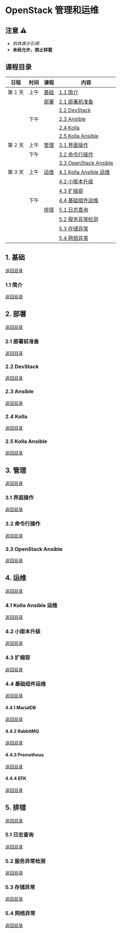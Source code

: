 # OpenStack 管理和运维

## 注意 ⚠️

- *斜体表示引用*
- **未经允许，禁止转载**

## 课程目录

| 日程    | 时间 | 课程              | 内容                |
| ------ | ---- | ---------------- | ------------------ |
| 第 1 天 | 上午 | [基础](#1-基础)    | [1.1 简介](#11-简介) |
|        |     | [部署](#2-部署)    | [2.1 部署前准备](#21-部署前准备) |
|        |     |                   | [2.2 DevStack](#22-DevStack) |
|        | 下午 |                   | [2.3 Ansible](#23-Ansible) |
|        |     |                   | [2.4 Kolla](#24-Kolla) |
|        |     |                   | [2.5 Kolla Ansible](#25-Kolla-Ansible) |
| 第 2 天 | 上午 | [管理](#3-管理)    | [3.1 界面操作](#31-界面操作) |
|        | 下午 |                   | [3.2 命令行操作](#32-命令行操作) |
|        |     |                   | [3.3 OpenStack Ansible](#33-OpenStack-Ansible) |
| 第 3 天 | 上午 | [运维](#4-运维)    | [4.1 Kolla Ansible 运维](#41-Kolla-Ansible-运维) |
|        |     |                   | [4.2 小版本升级](#42-小版本升级) |
|        |     |                   | [4.3 扩缩容](#43-扩缩容) |
|        | 下午 |                   | [4.4 基础组件运维](#44-基础组件运维) |
|        |     | [排错](#5-问题排查) | [5.1 日志查询](#51-日志查询) |
|        |     |                   | [5.2 服务异常检测](#52-服务异常检测) |
|        |     |                   | [5.3 存储异常](#53-存储异常) |
|        |     |                   | [5.4 网络异常](#54-网络异常) |

## 1. 基础

[返回目录](#课程目录)

### 1.1 简介

[返回目录](#课程目录)

## 2. 部署

[返回目录](#课程目录)

### 2.1 部署前准备

[返回目录](#课程目录)

### 2.2 DevStack

[返回目录](#课程目录)

### 2.3 Ansible

[返回目录](#课程目录)

### 2.4 Kolla

[返回目录](#课程目录)

### 2.5 Kolla Ansible

[返回目录](#课程目录)

## 3. 管理

[返回目录](#课程目录)

### 3.1 界面操作

[返回目录](#课程目录)

### 3.2 命令行操作

[返回目录](#课程目录)

### 3.3 OpenStack Ansible

[返回目录](#课程目录)

## 4. 运维

[返回目录](#课程目录)

### 4.1 Kolla Ansible 运维

[返回目录](#课程目录)

### 4.2 小版本升级

[返回目录](#课程目录)

### 4.3 扩缩容

[返回目录](#课程目录)

### 4.4 基础组件运维

[返回目录](#课程目录)

#### 4.4.1 MarialDB

[返回目录](#课程目录)

#### 4.4.2 RabbitMQ

[返回目录](#课程目录)

#### 4.4.3 Prometheus

[返回目录](#课程目录)

#### 4.4.4 EFK

[返回目录](#课程目录)

## 5. 排错

[返回目录](#课程目录)

### 5.1 日志查询

[返回目录](#课程目录)

### 5.2 服务异常检测

[返回目录](#课程目录)

### 5.3 存储异常

[返回目录](#课程目录)

### 5.4 网络异常

[返回目录](#课程目录)
